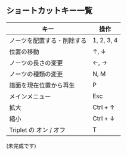 ## ショートカットキー一覧

|  キー  |  操作  |
| ---- | ---- |
|  ノーツを配置する・削除する  |  1, 2, 3, 4  |
|  位置の移動	  |  ↑, ↓ |
|  ノーツの長さの変更  |  ←, →  |
|  ノーツの種類の変更  |  N, M  |
|  譜面を現在位置から再生  |  P  |
|  メインメニュー  |  Esc  |
|  拡大  |  Ctrl + ↑  |
|  縮小  |  Ctrl + ↓  |
|  Triplet の オン / オフ  |  T  |

(未完成です)
